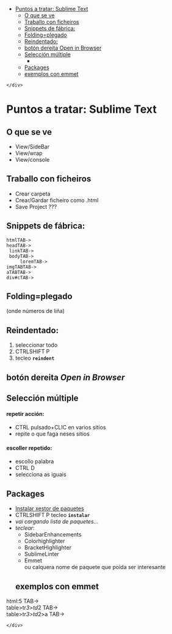 <!DOCTYPE html>
<html>

<head>
  <meta charset="utf-8">
  <meta name="viewport" content="width=device-width, initial-scale=1.0">
  <title>sublime_saber</title>
  <link rel="stylesheet" href="https://stackedit.io/style.css" />
</head>

<body class="stackedit">
  <div class="stackedit__left">
    <div class="stackedit__toc">
      
<ul>
<li><a href="#puntos-a-tratar-sublime-text">Puntos a tratar: Sublime Text</a>
<ul>
<li><a href="#o-que-se-ve">O que se ve</a></li>
<li><a href="#traballo-con-ficheiros">Traballo con ficheiros</a></li>
<li><a href="#snippets-de-fábrica">Snippets de fábrica:</a></li>
<li><a href="#foldingplegado">Folding=plegado</a></li>
<li><a href="#reindentado">Reindentado:</a></li>
<li><a href="#botón-dereita-open-in-browser">botón dereita Open in Browser</a></li>
<li><a href="#selección-múltiple">Selección múltiple</a>
<ul>
<li></li>
</ul>
</li>
<li><a href="#packages">Packages</a></li>
<li><a href="#exemplos-con-emmet">exemplos con emmet</a></li>
</ul>
</li>
</ul>

    </div>
  </div>
  <div class="stackedit__right">
    <div class="stackedit__html">
      <h1 id="puntos-a-tratar-sublime-text">Puntos a tratar: Sublime Text</h1>
<h2 id="o-que-se-ve">O que se ve</h2>
<ul>
<li>View/SideBar</li>
<li>View/wrap</li>
<li>View/console</li>
</ul>
<h2 id="traballo-con-ficheiros">Traballo con ficheiros</h2>
<ul>
<li>Crear carpeta</li>
<li>Crear/Gardar ficheiro como .html</li>
<li>Save Project ???</li>
</ul>
<h2 id="snippets-de-fábrica">Snippets de fábrica:</h2>
<pre><code>htmlTAB-&gt;
headTAB-&gt;
 linkTAB-&gt;
 bodyTAB-&gt;
     loremTAB-&gt;
imgTABTAB-&gt;
aTABTAB-&gt;
div#cTAB-&gt; 
</code></pre>
<h2 id="foldingplegado">Folding=plegado</h2>
<p>(onde números de liña)</p>
<h2 id="reindentado">Reindentado:</h2>
<ol>
<li>seleccionar todo</li>
<li>CTRLSHIFT P</li>
<li>tecleo <strong><code>reindent</code></strong></li>
</ol>
<h2 id="botón-dereita-open-in-browser">botón dereita <em>Open in Browser</em></h2>
<h2 id="selección-múltiple">Selección múltiple</h2>
<h4 id="repetir-acción">repetir acción:</h4>
<ul>
<li>CTRL pulsado+CLIC en varios sitios</li>
<li>repite o que faga neses sitios</li>
</ul>
<h4 id="escoller-repetido">escoller repetido:</h4>
<ul>
<li>escollo palabra</li>
<li>CTRL D</li>
<li>selecciona as iguais</li>
</ul>
<h2 id="packages">Packages</h2>
<ul>
<li><a href="https://packagecontrol.io/installation">Instalar xestor de paquetes</a></li>
<li>CTRLSHIFT P  tecleo <strong><code>instalar</code></strong></li>
<li><em>vai cargando lista de paquetes…</em></li>
<li><em>teclear</em>:
<ul>
<li>SidebarEnhancements</li>
<li>Colorhighlighter</li>
<li>BracketHighlighter</li>
<li>SublimeLinter</li>
<li>Emmet<br>
ou calquera nome de paquete que poida ser interesante</li>
</ul>
<h2 id="exemplos-con-emmet">exemplos con emmet</h2>
</li>
</ul>
<p>html:5 TAB-&gt;<br>
table&gt;tr<em>3&gt;td</em>2 TAB-&gt;<br>
table&gt;tr<em>3&gt;td</em>2&gt;a TAB-&gt;</p>

    </div>
  </div>
</body>

</html>
